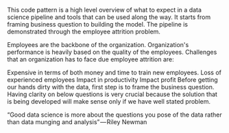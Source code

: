 
This code pattern is a high level overview of what to expect in a data science pipeline and tools that can be used along the way. It starts from framing business question to building the model. The pipeline is demonstrated through the employee attrition problem.

Employees are the backbone of the organization. Organization's performance is heavily based on the quality of the employees. Challenges that an organization has to face due employee attrition are:

Expensive in terms of both money and time to train new employees.
Loss of experienced employees
Impact in productivity
Impact profit
Before getting our hands dirty with the data, first step is to frame the business question. Having clarity on below questions is very crucial because the solution that is being developed will make sense only if we have well stated problem.

“Good data science is more about the questions you pose of the data rather than data munging and analysis” — Riley Newman
